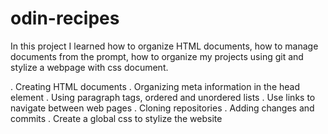 # odin-recipes

In this project I learned how to organize HTML documents, how to manage documents from the prompt, how to organize my projects using git and stylize a webpage with css document.

. Creating HTML documents
. Organizing meta information in the head element
. Using paragraph tags, ordered and unordered lists
. Use links to navigate between web pages
. Cloning repositories
. Adding changes and commits
. Create a global css to stylize the website